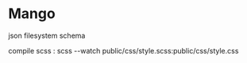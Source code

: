 # Mango
json filesystem schema


compile scss :
scss --watch public/css/style.scss:public/css/style.css